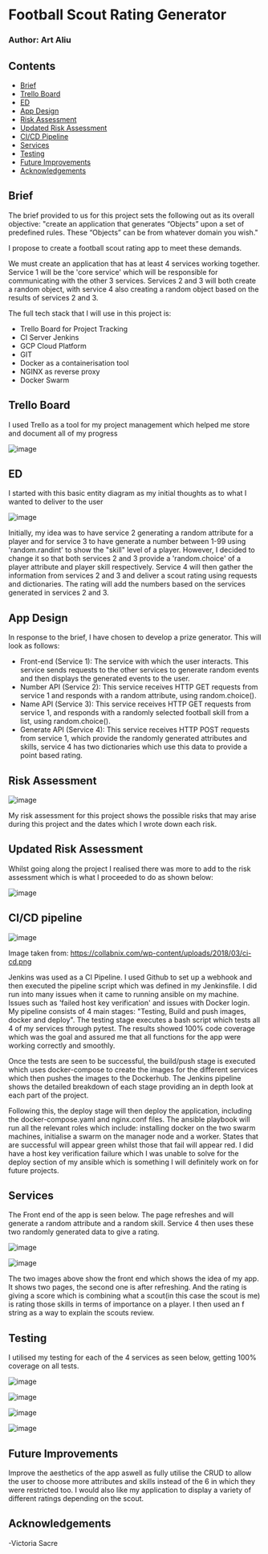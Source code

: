 # Football Scout Rating Generator

### Author: Art Aliu

## Contents

* [Brief](#Brief)
* [Trello Board](#Trello-Board)
* [ED](#ED)
* [App Design](#App-Design)
* [Risk Assessment](#Risk-Assessment)
* [Updated Risk Assessment](#Updated-Risk-Assessment)
* [CI/CD Pipeline](#CI/CD-Pipeline)
* [Services](#Services)
* [Testing](#Testing)
* [Future Improvements](#Future-Improvements)
* [Acknowledgements](#Acknowledgements)

## Brief

The brief provided to us for this project sets the following out as its overall objective: "create an application that generates “Objects” upon a set of predefined rules. These “Objects” can be from whatever domain you wish."

I propose to create a football scout rating app to meet these demands.

We must create an application that has at least 4 services working together.
Service 1 will be the 'core service' which will be responsible for communicating with the other 3 services. Services 2 and 3 will both create a random object, with service 4 also creating a random object based on the results of services 2 and 3.

The full tech stack that I will use in this project is:
- Trello Board for Project Tracking
- CI Server Jenkins
- GCP Cloud Platform
- GIT
- Docker as a containerisation tool
- NGINX as reverse proxy
- Docker Swarm


## Trello Board

I used Trello as a tool for my project management which helped me store and document all of my progress

![image](https://user-images.githubusercontent.com/101266740/168490568-c3f41699-82d5-4df8-8ef7-44d4e00b1ce7.png)


## ED

I started with this basic entity diagram as my initial thoughts as to what I wanted to deliver to the user

![image](https://user-images.githubusercontent.com/101266740/166654334-70edc87d-0a57-46f6-a428-9cab5a0b12bd.png)

Initially, my idea was to have service 2 generating a random attribute for a player and for service 3 to have generate a number between 1-99 using 'random.randint' to show the "skill" level of a player. However, I decided to change it so that both services 2 and 3 provide a 'random.choice' of a player attribute and player skill respectively. Service 4 will then gather the information from services 2 and 3 and deliver a scout rating using requests and dictionaries. The rating will add the numbers based on the services generated in services 2 and 3.

## App Design

In response to the brief, I have chosen to develop a prize generator. This will look as follows:

- Front-end (Service 1): The service with which the user interacts. This service sends requests to the other services to generate random events and then displays the generated events to the user.
- Number API (Service 2): This service receives HTTP GET requests from service 1 and responds with a random attribute, using random.choice().
- Name API (Service 3): This service receives HTTP GET requests from service 1, and responds with a randomly selected football skill from a list, using random.choice().
- Generate API (Service 4): This service receives HTTP POST requests from service 1, which provide the randomly generated attributes and skills, service 4 has two dictionaries which use this data to provide a point based rating.

## Risk Assessment

![image](https://user-images.githubusercontent.com/101266740/166652051-3153ea9c-7667-4ed5-b7fc-bb4c8ce100fc.png)

My risk assessment for this project shows the possible risks that may arise during this project and the dates which I wrote down each risk.

## Updated Risk Assessment

Whilst going along the project I realised there was more to add to the risk assessment which is what I proceeded to do as shown below:

![image](https://user-images.githubusercontent.com/101266740/168623169-55f24cdf-b0e3-4749-8e48-2a83f7513085.png)

## CI/CD pipeline 

![image](https://user-images.githubusercontent.com/101266740/165782428-cdfc021f-4c7f-4800-86b6-b59873daae2d.png)

Image taken from: https://collabnix.com/wp-content/uploads/2018/03/ci-cd.png

Jenkins was used as a CI Pipeline. I used Github to set up a webhook and then executed the pipeline script which was defined in my Jenkinsfile. I did run into many issues when it came to running ansible on my machine. Issues such as 'failed host key verification' and issues with Docker login. My pipeline consists of 4 main stages: "Testing, Build and push images, docker and deploy". The testing stage executes a bash script which tests all 4 of my services through pytest. The results showed 100% code coverage which was the goal and assured me that all functions for the app were working correctly and smoothly. 

Once the tests are seen to be successful, the build/push stage is executed which uses docker-compose to create the images for the different services which then pushes the images to the Dockerhub. The Jenkins pipeline shows the detailed breakdown of each stage providing an in depth look at each part of the project.

Following this, the deploy stage will then deploy the application, including the docker-compose.yaml and nginx.conf files. The ansible playbook will run all the relevant roles which include: installing docker on the two swarm machines, initialise a swarm on the manager node and a worker. States that are successful will appear green whilst those that fail will appear red. I did have a host key verification failure which I was unable to solve for the deploy section of my ansible which is something I will definitely work on for future projects.


## Services

The Front end of the app is seen below. The page refreshes and will generate a random attribute and a random skill. Service 4 then uses these two randomly generated data to give a rating.

![image](https://user-images.githubusercontent.com/101266740/167589433-695049cb-95fa-4e43-a05b-f88c7a648824.png)

![image](https://user-images.githubusercontent.com/101266740/167589499-15869ae1-c21c-4934-9748-8f5929529051.png)

The two images above show the front end which shows the idea of my app. It shows two pages, the second one is after refreshing. And the rating is giving a score which is combining what a scout(in this case the scout is me) is rating those skills in terms of importance on a player. I then used an f string as a way to explain the scouts review.

## Testing

I utilised my testing for each of the 4 services as seen below, getting 100% coverage on all tests.

![image](https://user-images.githubusercontent.com/101266740/167639537-ff9046e2-b9c6-4913-b221-eac7423a540b.png)

![image](https://user-images.githubusercontent.com/101266740/167639561-feefe235-b819-4b31-af54-14bba3599139.png)

![image](https://user-images.githubusercontent.com/101266740/167639621-5fba8491-80f8-40f0-b8f0-5fe91f9ecb32.png)

![image](https://user-images.githubusercontent.com/101266740/167639644-1e61fc05-6dbc-4fcc-855b-373d7a322955.png)

## Future Improvements

Improve the aesthetics of the app aswell as fully utilise the CRUD to allow the user to choose more attributes and skills instead of the 6 in which they were restricted too. I would also like my application to display a variety of different ratings depending on the scout.

## Acknowledgements

-Victoria Sacre

